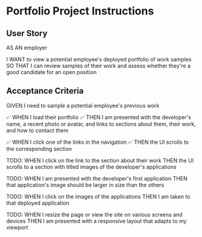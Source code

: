 # Portfolio Project Instructions

## User Story

AS AN employer

I WANT to view a potential employee's deployed portfolio of work samples
SO THAT I can review samples of their work and assess whether they're a good candidate for an open position

## Acceptance Criteria

GIVEN I need to sample a potential employee's previous work

✅ WHEN I load their portfolio
✅ THEN I am presented with the developer's name, a recent photo or avatar, and links to sections about them, their work, and how to contact them

✅ WHEN I click one of the links in the navigation
✅ THEN the UI scrolls to the corresponding section

TODO:
WHEN I click on the link to the section about their work
THEN the UI scrolls to a section with titled images of the developer's applications

TODO:
WHEN I am presented with the developer's first application
THEN that application's image should be larger in size than the others

TODO:
WHEN I click on the images of the applications
THEN I am taken to that deployed application

TODO:
WHEN I resize the page or view the site on various screens and devices
THEN I am presented with a responsive layout that adapts to my viewport
